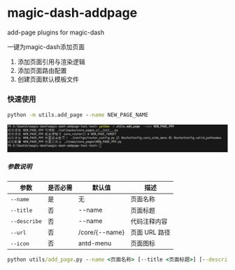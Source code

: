 # magic-dash-addpage
add-page plugins for magic-dash

一键为magic-dash添加页面

1. 添加页面引用与渲染逻辑
2. 添加页面路由配置
3. 创建页面默认模板文件


### 快速使用

```cmd
python -m utils.add_page --name NEW_PAGE_NAME
```

![demo](./assets/readme/demo.png)


          
##### 参数说明

| 参数 | 是否必需 | 默认值 | 描述 |
|------|---------|--------|------|
| `--name` | 是 | 无 | 页面名称 |
| `--title` | 否 | --name | 页面标题 |
| `--describe` | 否 | --name | 代码注释内容 |
| `--url` | 否 | /core/{--name} | 页面 URL 路径 |
| `--icon` | 否 | antd-menu | 页面图标 |


```cmd
python utils/add_page.py --name <页面名称> [--title <页面标题>] [--describe <页面描述>] [--url <页面URL>] [--icon <页面图标>]
```